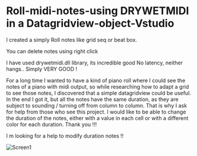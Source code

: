 # Roll-midi-notes-using DRYWETMIDI in a Datagridview-object-Vstudio
I created a simply Roll notes like grid seq or beat 
box. 

You can delete notes using right click


I have used drywetmidi.dll library, its incredible good
No latency, neither hangs.. Simply VERY GOOD ! 


For a long time I wanted to have a kind of piano roll where I could see the notes of a piano with midi output, so while researching how to adapt a grid to see those notes, I discovered that a simple datagridview could be useful. In the end I got it, but all the notes have the same duration, as they are subject to sounding / turning off from column to column. That is why I ask for help from those who see this project. I would like to be able to change the duration of the notes, either with a value in each cell or with a different color for each duration. Thank you !!!


I m looking for a help to modify duration notes !!

![Screen1](https://user-images.githubusercontent.com/69172266/137642874-857ff956-758c-465c-b732-994e94c3d443.jpg)
